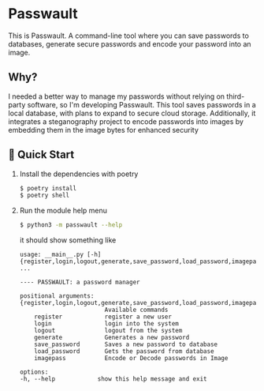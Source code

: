 # Passwault

This is Passwault. A command-line tool where you can save passwords to databases, generate secure passwords and encode your password into an image.

## Why?

I needed a better way to manage my passwords without relying on third-party software, so I'm developing Passwault. This tool saves passwords in a local database, with plans to expand to secure cloud storage. Additionally, it integrates a steganography project to encode passwords into images by embedding them in the image bytes for enhanced security

## 🚀 Quick Start

1. Install the dependencies with poetry
    ```bash
    $ poetry install
    $ poetry shell
    ```
2. Run the module help menu
    ```bash
    $ python3 -m passwault --help
    ```
    
    it should show something like
    ```
    usage: __main__.py [-h] {register,login,logout,generate,save_password,load_password,imagepass} ...

    ---- PASSWAULT: a password manager

    positional arguments:
    {register,login,logout,generate,save_password,load_password,imagepass}
                            Available commands
        register            register a new user
        login               login into the system
        logout              logout from the system
        generate            Generates a new password
        save_password       Saves a new password to database
        load_password       Gets the password from database
        imagepass           Encode or Decode passwords in Image

    options:
    -h, --help            show this help message and exit
    ```